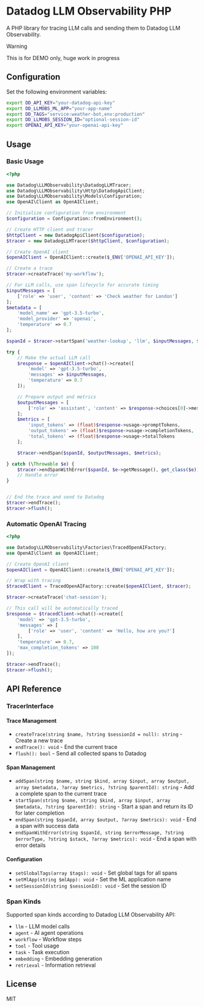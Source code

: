 # Datadog LLM Observability PHP

A PHP library for tracing LLM calls and sending them to Datadog LLM Observability.

>[!WARNING]
>This is for DEMO only, huge work in progress

## Configuration

Set the following environment variables:

```bash
export DD_API_KEY="your-datadog-api-key"
export DD_LLMOBS_ML_APP="your-app-name"
export DD_TAGS="service:weather-bot,env:production"
export DD_LLMOBS_SESSION_ID="optional-session-id"
export OPENAI_API_KEY="your-openai-api-key"
```

## Usage

### Basic Usage

```php
<?php

use Datadog\LLMObservability\DatadogLLMTracer;
use Datadog\LLMObservability\Http\DatadogApiClient;
use Datadog\LLMObservability\Models\Configuration;
use OpenAI\Client as OpenAIClient;

// Initialize configuration from environment
$configuration = Configuration::fromEnvironment();

// Create HTTP client and tracer
$httpClient = new DatadogApiClient($configuration);
$tracer = new DatadogLLMTracer($httpClient, $configuration);

// Create OpenAI client
$openAIClient = OpenAIClient::create($_ENV['OPENAI_API_KEY']);

// Create a trace
$tracer->createTrace('my-workflow');

// For LLM calls, use span lifecycle for accurate timing
$inputMessages = [
    ['role' => 'user', 'content' => 'Check weather for London']
];
$metadata = [
    'model_name' => 'gpt-3.5-turbo',
    'model_provider' => 'openai',
    'temperature' => 0.7
];

$spanId = $tracer->startSpan('weather-lookup', 'llm', $inputMessages, $metadata);

try {
    // Make the actual LLM call
    $response = $openAIClient->chat()->create([
        'model' => 'gpt-3.5-turbo',
        'messages' => $inputMessages,
        'temperature' => 0.7
    ]);

    // Prepare output and metrics
    $outputMessages = [
        ['role' => 'assistant', 'content' => $response->choices[0]->message->content]
    ];
    $metrics = [
        'input_tokens' => (float)$response->usage->promptTokens,
        'output_tokens' => (float)$response->usage->completionTokens,
        'total_tokens' => (float)$response->usage->totalTokens
    ];

    $tracer->endSpan($spanId, $outputMessages, $metrics);

} catch (\Throwable $e) {
    $tracer->endSpanWithError($spanId, $e->getMessage(), get_class($e));
    // Handle error
} 


// End the trace and send to Datadog
$tracer->endTrace();
$tracer->flush();

```

### Automatic OpenAI Tracing

```php
<?php

use Datadog\LLMObservability\Factories\TracedOpenAIFactory;
use OpenAI\Client as OpenAIClient;

// Create OpenAI client
$openAIClient = OpenAIClient::create($_ENV['OPENAI_API_KEY']);

// Wrap with tracing
$tracedClient = TracedOpenAIFactory::create($openAIClient, $tracer);

$tracer->createTrace('chat-session');

// This call will be automatically traced
$response = $tracedClient->chat()->create([
    'model' => 'gpt-3.5-turbo',
    'messages' => [
        ['role' => 'user', 'content' => 'Hello, how are you?']
    ],
    'temperature' => 0.7,
    'max_completion_tokens' => 100
]);

$tracer->endTrace();
$tracer->flush();
```

## API Reference

### TracerInterface

#### Trace Management
- `createTrace(string $name, ?string $sessionId = null): string` - Create a new trace
- `endTrace(): void` - End the current trace
- `flush(): bool` - Send all collected spans to Datadog

#### Span Management
- `addSpan(string $name, string $kind, array $input, array $output, array $metadata, ?array $metrics, ?string $parentId): string` - Add a complete span to the current trace
- `startSpan(string $name, string $kind, array $input, array $metadata, ?string $parentId): string` - Start a span and return its ID for later completion
- `endSpan(string $spanId, array $output, ?array $metrics): void` - End a span with success data
- `endSpanWithError(string $spanId, string $errorMessage, ?string $errorType, ?string $stack, ?array $metrics): void` - End a span with error details

#### Configuration
- `setGlobalTags(array $tags): void` - Set global tags for all spans
- `setMlApp(string $mlApp): void` - Set the ML application name
- `setSessionId(string $sessionId): void` - Set the session ID

### Span Kinds

Supported span kinds according to Datadog LLM Observability API:

- `llm` - LLM model calls
- `agent` - AI agent operations
- `workflow` - Workflow steps
- `tool` - Tool usage
- `task` - Task execution
- `embedding` - Embedding generation
- `retrieval` - Information retrieval

## License

MIT
